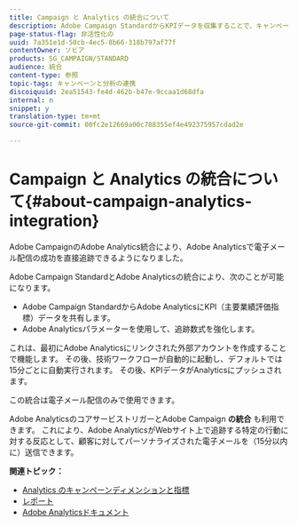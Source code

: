 ```yaml
---
title: Campaign と Analytics の統合について
description: Adobe Campaign StandardからKPIデータを収集することで、キャンペーンデータをAdobe Analyticsと共有して、Adobe Campaignからの電子メールマーケティング指標を測定できるようになりました。
page-status-flag: 非活性化の
uuid: 7a351e1d-50cb-4ec5-8b66-318b797af77f
contentOwner: ソビア
products: SG_CAMPAIGN/STANDARD
audience: 統合
content-type: 参照
topic-tags: キャンペーンと分析の連携
discoiquuid: 2ea51543-fe4d-462b-b47e-9ccaa1d68dfa
internal: n
snippet: y
translation-type: tm+mt
source-git-commit: 00fc2e12669a00c788355ef4e492375957cdad2e

---
```



# Campaign と Analytics の統合について{#about-campaign-analytics-integration}

Adobe CampaignのAdobe Analytics統合により、Adobe Analyticsで電子メール配信の成功を直接追跡できるようになりました。

Adobe Campaign StandardとAdobe Analyticsの統合により、次のことが可能になります。

* Adobe Campaign StandardからAdobe AnalyticsにKPI（主要業績評価指標）データを共有します。
* Adobe Analyticsパラメーターを使用して、追跡数式を強化します。

これは、最初にAdobe Analyticsにリンクされた外部アカウントを作成することで機能します。 その後、技術ワークフローが自動的に起動し、デフォルトでは15分ごとに自動実行されます。 その後、KPIデータがAnalyticsにプッシュされます。

この統合は電子メール配信のみで使用できます。

Adobe AnalyticsのコアサービストリガーとAdobe Campaign **の統合** も利用できます。 これにより、Adobe AnalyticsがWebサイト上で追跡する特定の行動に対する反応として、顧客に対してパーソナライズされた電子メールを（15分以内に）送信できます。

**関連トピック：**

* [Analytics のキャンペーンディメンションと指標](../../integrating/using/campaign-dimensions-and-metrics-in-analytics.md)
* [レポート](../../reporting/using/about-dynamic-reports.md)
* [Adobe Analyticsドキュメント](https://marketing.adobe.com/resources/help/en_US/reference/adobe-campaign.html)

